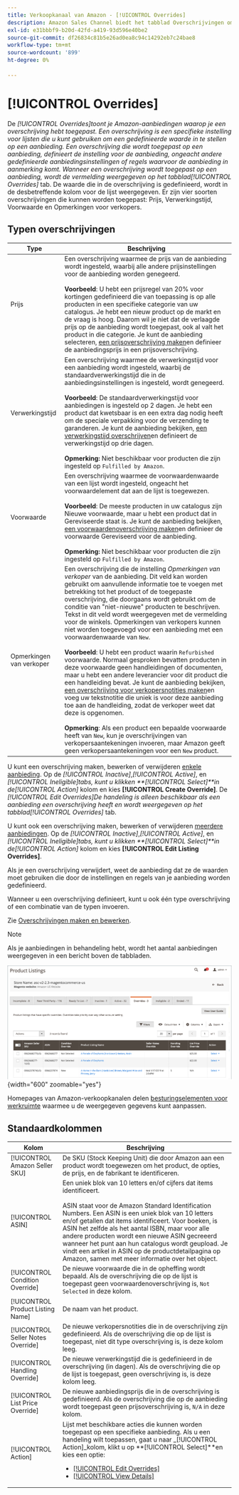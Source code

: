 ```yaml
---
title: Verkoopkanaal van Amazon - [!UICONTROL Overrides]
description: Amazon Sales Channel biedt het tabblad Overschrijvingen om te bepalen en te beheren hoe u overschrijvingen toepast in uw Amazon-aanbiedingen.
exl-id: e31bbbf9-b20d-42fd-a419-93d596e40be2
source-git-commit: df26834c81b5e26ad0ea8c94c14292eb7c24bae8
workflow-type: tm+mt
source-wordcount: '899'
ht-degree: 0%

---
```


# [!UICONTROL Overrides]

De _[!UICONTROL Overrides]_toont je Amazon-aanbiedingen waarop je een overschrijving hebt toegepast. Een overschrijving is een specifieke instelling voor lijsten die u kunt gebruiken om een gedefinieerde waarde in te stellen op een aanbieding. Een overschrijving die wordt toegepast op een aanbieding, definieert de instelling voor de aanbieding, ongeacht andere gedefinieerde aanbiedingsinstellingen of regels waarvoor de aanbieding in aanmerking komt. Wanneer een overschrijving wordt toegepast op een aanbieding, wordt de vermelding weergegeven op het tabblad_[!UICONTROL Overrides]_ tab. De waarde die in de overschrijving is gedefinieerd, wordt in de desbetreffende kolom voor de lijst weergegeven. Er zijn vier soorten overschrijvingen die kunnen worden toegepast: Prijs, Verwerkingstijd, Voorwaarde en Opmerkingen voor verkopers.

## Typen overschrijvingen

| Type | Beschrijving |
|---|---|
| Prijs | Een overschrijving waarmee de prijs van de aanbieding wordt ingesteld, waarbij alle andere prijsinstellingen voor de aanbieding worden genegeerd. <br><br>**Voorbeeld**: U hebt een prijsregel van 20% voor kortingen gedefinieerd die van toepassing is op alle producten in een specifieke categorie van uw catalogus. Je hebt een nieuw product op de markt en de vraag is hoog. Daarom wil je niet dat de verlaagde prijs op de aanbieding wordt toegepast, ook al valt het product in die categorie. Je kunt de aanbieding selecteren, [een prijsoverschrijving maken](./creating-editing-overrides.md#edit-override-single-listing)en definieer de aanbiedingsprijs in een prijsoverschrijving. |
| Verwerkingstijd | Een overschrijving waarmee de verwerkingstijd voor een aanbieding wordt ingesteld, waarbij de standaardverwerkingstijd die in de aanbiedingsinstellingen is ingesteld, wordt genegeerd.<br><br>**Voorbeeld**: De standaardverwerkingstijd voor aanbiedingen is ingesteld op 2 dagen. Je hebt een product dat kwetsbaar is en een extra dag nodig heeft om de speciale verpakking voor de verzending te garanderen. Je kunt de aanbieding bekijken, [een verwerkingstijd overschrijven](./creating-editing-overrides.md#edit-override-single-listing)en definieert de verwerkingstijd op drie dagen.<br><br>**Opmerking:** Niet beschikbaar voor producten die zijn ingesteld op `Fulfilled by Amazon`. |
| Voorwaarde | Een overschrijving waarmee de voorwaardenwaarde van een lijst wordt ingesteld, ongeacht het voorwaardelement dat aan de lijst is toegewezen.<br><br>**Voorbeeld**: De meeste producten in uw catalogus zijn Nieuwe voorwaarde, maar u hebt een product dat in Gereviseerde staat is. Je kunt de aanbieding bekijken, [een voorwaardenoverschrijving maken](./creating-editing-overrides.md#edit-override-single-listing)en definieer de voorwaarde Gereviseerd voor de aanbieding.<br><br>**Opmerking:** Niet beschikbaar voor producten die zijn ingesteld op `Fulfilled by Amazon`. |
| Opmerkingen van verkoper | Een overschrijving die de instelling _Opmerkingen van verkoper_ van de aanbieding. Dit veld kan worden gebruikt om aanvullende informatie toe te voegen met betrekking tot het product of de toegepaste overschrijving, die doorgaans wordt gebruikt om de conditie van &quot;niet-nieuwe&quot; producten te beschrijven. Tekst in dit veld wordt weergegeven met de vermelding voor de winkels. Opmerkingen van verkopers kunnen niet worden toegevoegd voor een aanbieding met een voorwaardenwaarde van `New`. <br><br>**Voorbeeld**: U hebt een product waarin `Refurbished` voorwaarde. Normaal gesproken bevatten producten in deze voorwaarde geen handleidingen of documenten, maar u hebt een andere leverancier voor dit product die een handleiding bevat. Je kunt de aanbieding bekijken, [een overschrijving voor verkopersnotities maken](./creating-editing-overrides.md#edit-override-single-listing)en voeg uw tekstnotitie die uniek is voor deze aanbieding toe aan de handleiding, zodat de verkoper weet dat deze is opgenomen.<br><br>**Opmerking**: Als een product een bepaalde voorwaarde heeft van `New`, kun je overschrijvingen van verkopersaantekeningen invoeren, maar Amazon geeft geen verkopersaantekeningen voor een `New` product. |

U kunt een overschrijving maken, bewerken of verwijderen [enkele aanbieding](./creating-editing-overrides.md#edit-override-single-listing). Op de _[!UICONTROL Inactive]_,_[!UICONTROL Active]_, en _[!UICONTROL Ineligible]_tabs, kunt u klikken **[!UICONTROL Select]**in de_[!UICONTROL Action]_ kolom en kies **[!UICONTROL Create Override]**. De _[!UICONTROL Edit Overrides]_De handeling is alleen beschikbaar als een aanbieding een overschrijving heeft en wordt weergegeven op het tabblad_[!UICONTROL Overrides]_ tab.

U kunt ook een overschrijving maken, bewerken of verwijderen [meerdere aanbiedingen](./creating-editing-overrides.md#edit-override-multiple-listings). Op de _[!UICONTROL Inactive]_,_[!UICONTROL Active]_, en _[!UICONTROL Ineligible]_tabs, kunt u klikken **[!UICONTROL Select]**in de_[!UICONTROL Action]_ kolom en kies **[!UICONTROL Edit Listing Overrides]**.

Als je een overschrijving verwijdert, weet de aanbieding dat ze de waarden moet gebruiken die door de instellingen en regels van je aanbieding worden gedefinieerd.

Wanneer u een overschrijving definieert, kunt u ook één type overschrijving of een combinatie van de typen invoeren.

Zie [Overschrijvingen maken en bewerken](./creating-editing-overrides.md).

>[!NOTE]
>
>Als je aanbiedingen in behandeling hebt, wordt het aantal aanbiedingen weergegeven in een bericht boven de tabbladen.

![Het tabblad Overschrijvingen](assets/amazon-overrides.png){width="600" zoomable="yes"}

Homepages van Amazon-verkoopkanalen delen [besturingselementen voor werkruimte](./workspace-controls.md) waarmee u de weergegeven gegevens kunt aanpassen.

## Standaardkolommen

| Kolom | Beschrijving |
|---|---|
| [!UICONTROL Amazon Seller SKU] | De SKU (Stock Keeping Unit) die door Amazon aan een product wordt toegewezen om het product, de opties, de prijs, en de fabrikant te identificeren. |
| [!UICONTROL ASIN] | Een uniek blok van 10 letters en/of cijfers dat items identificeert.<br><br>ASIN staat voor de Amazon Standard Identification Numbers. Een ASIN is een uniek blok van 10 letters en/of getallen dat items identificeert. Voor boeken, is ASIN het zelfde als het aantal ISBN, maar voor alle andere producten wordt een nieuwe ASIN gecreeerd wanneer het punt aan hun catalogus wordt geupload. Je vindt een artikel in ASIN op de productdetailpagina op Amazon, samen met meer informatie over het object. |
| [!UICONTROL Condition Override] | De nieuwe voorwaarde die in de opheffing wordt bepaald. Als de overschrijving die op de lijst is toegepast geen voorwaardenoverschrijving is, `Not Selected` in deze kolom. |
| [!UICONTROL Product Listing Name] | De naam van het product. |
| [!UICONTROL Seller Notes Override] | De nieuwe verkopersnotities die in de overschrijving zijn gedefinieerd. Als de overschrijving die op de lijst is toegepast, niet dit type overschrijving is, is deze kolom leeg. |
| [!UICONTROL Handling Override] | De nieuwe verwerkingstijd die is gedefinieerd in de overschrijving (in dagen). Als de overschrijving die op de lijst is toegepast, geen overschrijving is, is deze kolom leeg. |
| [!UICONTROL List Price Override] | De nieuwe aanbiedingsprijs die in de overschrijving is gedefinieerd. Als de overschrijving die op de aanbieding wordt toegepast geen prijsoverschrijving is, `N/A` in deze kolom. |
| [!UICONTROL Action] | Lijst met beschikbare acties die kunnen worden toegepast op een specifieke aanbieding. Als u een handeling wilt toepassen, gaat u naar _[!UICONTROL Action]_kolom, klikt u op **[!UICONTROL Select]**en kies een optie:<ul><li>[[!UICONTROL Edit Overrides]](./creating-editing-overrides.md#edit-override-single-listing)</li><li>[[!UICONTROL View Details]](./product-listing-details.md)</li></ul> |
